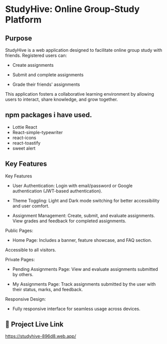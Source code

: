 # StudyHive: Online Group-Study Platform

## Purpose

StudyHive is a web application designed to facilitate online group study with friends. Registered users can:

- Create assignments

- Submit and complete assignments

- Grade their friends' assignments

This application fosters a collaborative learning environment by allowing users to interact, share knowledge, and grow together.

## npm packages i have used.

- Lottie React
- React-simple-typewriter
- react-icons
- react-toastify
- sweet alert

## Key Features

Key Features

- User Authentication: Login with email/password or Google authentication (JWT-based authentication).

- Theme Toggling: Light and Dark mode switching for better accessibility and user comfort.

- Assignment Management: Create, submit, and evaluate assignments. View grades and feedback for completed assignments.

Public Pages:

- Home Page: Includes a banner, feature showcase, and FAQ section.

Accessible to all visitors.

Private Pages:

- Pending Assignments Page: View and evaluate assignments submitted by others.

- My Assignments Page: Track assignments submitted by the user with their status, marks, and feedback.

Responsive Design:

- Fully responsive interface for seamless usage across devices.

## 🔗 Project Live Link

https://studyhive-896d8.web.app/
